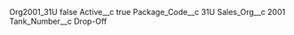 <?xml version="1.0" encoding="UTF-8"?>
<CustomMetadata xmlns="http://soap.sforce.com/2006/04/metadata" xmlns:xsi="http://www.w3.org/2001/XMLSchema-instance" xmlns:xsd="http://www.w3.org/2001/XMLSchema">
    <label>Org2001_31U</label>
    <protected>false</protected>
    <values>
        <field>Active__c</field>
        <value xsi:type="xsd:boolean">true</value>
    </values>
    <values>
        <field>Package_Code__c</field>
        <value xsi:type="xsd:string">31U</value>
    </values>
    <values>
        <field>Sales_Org__c</field>
        <value xsi:type="xsd:string">2001</value>
    </values>
    <values>
        <field>Tank_Number__c</field>
        <value xsi:type="xsd:string">Drop-Off</value>
    </values>
</CustomMetadata>
